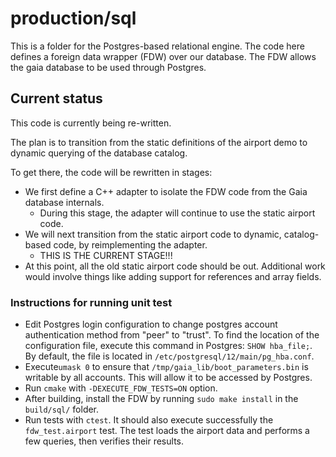 # production/sql
This is a folder for the Postgres-based relational engine. The code here defines a foreign data wrapper (FDW) over our database. The FDW allows the gaia database to be used through Postgres.

## Current status

This code is currently being re-written.

The plan is to transition from the static definitions of the airport demo to dynamic querying of the database catalog.

To get there, the code will be rewritten in stages:

* We first define a C++ adapter to isolate the FDW code from the Gaia database internals.
  * During this stage, the adapter will continue to use the static airport code.
* We will next transition from the static airport code to dynamic, catalog-based code, by reimplementing the adapter.
  * THIS IS THE CURRENT STAGE!!!
* At this point, all the old static airport code should be out. Additional work would involve things like adding support for references and array fields.

### Instructions for running unit test

* Edit Postgres login configuration to change postgres account authentication method from "peer" to "trust". To find the location of the configuration file, execute this command in Postgres: `SHOW hba_file;`. By default, the file is located in `/etc/postgresql/12/main/pg_hba.conf`.
* Execute`umask 0` to ensure that `/tmp/gaia_lib/boot_parameters.bin` is writable by all accounts. This will allow it to be accessed by Postgres.
* Run `cmake` with `-DEXECUTE_FDW_TESTS=ON` option.
* After building, install the FDW by running `sudo make install` in the `build/sql/` folder.
* Run tests with `ctest`. It should also execute successfully the `fdw_test.airport` test. The test loads the airport data and performs a few queries, then verifies their results.
